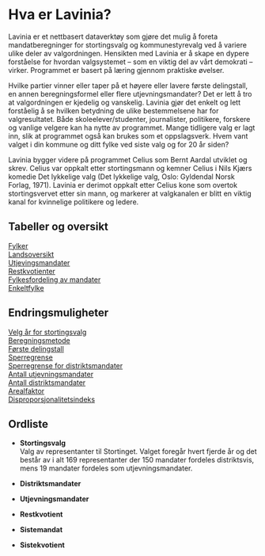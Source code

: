 # Hva er Lavinia?

Lavinia er et nettbasert dataverktøy som gjøre det mulig å foreta mandatberegninger for stortingsvalg
og kommunestyrevalg ved å variere ulike deler av valgordningen. Hensikten med Lavinia er å skape
en dypere forståelse for hvordan valgsystemet – som en viktig del av vårt demokrati – virker.
Programmet er basert på læring gjennom praktiske øvelser.

Hvilke partier vinner eller taper på et høyere eller lavere første delingstall, en annen beregningsformel
eller flere utjevningsmandater? Det er lett å tro at valgordningen er kjedelig og vanskelig. Lavinia gjør
det enkelt og lett forståelig å se hvilken betydning de ulike bestemmelsene har for valgresultatet. Både
skoleelever/studenter, journalister, politikere, forskere og vanlige velgere kan ha nytte av programmet.
Mange tidligere valg er lagt inn, slik at programmet også kan brukes som et oppslagsverk. Hvem vant
valget i din kommune og ditt fylke ved siste valg og for 20 år siden?

Lavinia bygger videre på programmet Celius som Bernt Aardal utviklet og skrev. Celius var oppkalt
etter stortingsmann og kemner Celius i Nils Kjærs komedie Det lykkelige valg (Det lykkelige valg, Oslo:
Gyldendal Norsk Forlag, 1971). Lavinia er derimot oppkalt etter Celius kone som overtok
stortingsvervet etter sin mann, og markerer at valgkanalen er blitt en viktig kanal for kvinnelige
politikere og ledere.

## Tabeller og oversikt

   [Fylker](menu.md#fylker)  
   [Landsoversikt](menu.md#landsoversikt)  
   [Utjevingsmandater](menu.md#utjevingsmandater)  
   [Restkvotienter](menu.md#restkvotienter)  
   [Fylkesfordeling av mandater](menu.md#fylkesfordeling-av-mandater)  
   [Enkeltfylke](menu.md#enkeltfylke)  

## Endringsmuligheter

   [Velg år for stortingsvalg](menu.md#menyer)  
   [Beregningsmetode](menu.md#valgt-metode)  
   [Første delingstall](menu.md#første-delingstall)  
   [Sperregrense](menu.md#sperregrense)  
   [Sperregrense for distriktsmandater](menu.md#sperregrense-for-distriktsmandat)  
   [Antall utjevningsmandater](menu.md#utjevningsmandater)  
   [Antall distriktsmandater](menu.md#distriktsmandater)  
   [Arealfaktor](menu.md#arealfaktor)  
   [Disproporsjonalitetsindeks](menu.md#disproporsjonalitetsindeks)  

## Ordliste

* **Stortingsvalg**  
Valg av representanter til Stortinget. Valget foregår hvert fjerde år og det består av i alt 169 representanter der 150 mandater fordeles distriktsvis, mens 19 mandater fordeles som utjevningsmandater.

* **Distriktsmandater**  
* **Utjevningsmandater**  
* **Restkvotient**  
* **Sistemandat**  
* **Sistekvotient**  
